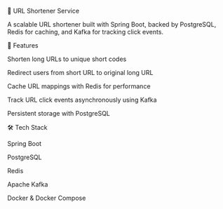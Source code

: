 📎 URL Shortener Service

A scalable URL shortener built with Spring Boot, backed by PostgreSQL, Redis for caching, and Kafka for tracking click events.

🚀 Features

Shorten long URLs to unique short codes

Redirect users from short URL to original long URL

Cache URL mappings with Redis for performance

Track URL click events asynchronously using Kafka

Persistent storage with PostgreSQL

🛠️ Tech Stack

Spring Boot

PostgreSQL

Redis

Apache Kafka

Docker & Docker Compose

